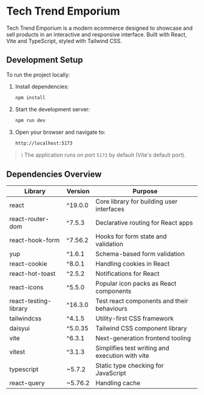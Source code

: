 # Tech Trend Emporium

Tech Trend Emporium is a modern ecommerce designed to showcase and sell products in an interactive and responsive interface. Built with React, Vite and TypeScript, styled with Tailwind CSS.

## Development Setup

To run the project locally:

1. Install dependencies:
   ```bash
   npm install
   ```

2. Start the development server:
   ```bash
   npm run dev
   ```

3. Open your browser and navigate to:
   ```
   http://localhost:5173
   ```

> ℹ️ The application runs on port `5173` by default (Vite's default port).

## Dependencies Overview

| Library                       | Version    | Purpose                                                                |
|------------------------------|------------|------------------------------------------------------------------------|
| react                        | ^19.0.0    | Core library for building user interfaces                             |
| react-router-dom             | ^7.5.3     | Declarative routing for React apps                                    |
| react-hook-form              | ^7.56.2    | Hooks for form state and validation                                    |
| yup                          | ^1.6.1     | Schema-based form validation                                           |
| react-cookie                 | ^8.0.1     | Handling cookies in React                                              |
| react-hot-toast              | ^2.5.2     | Notifications for React                                                |
| react-icons                  | ^5.5.0     | Popular icon packs as React components                                |
| react-testing-library        | ^16.3.0    | Test react components and their behaviours                             |
| tailwindcss                  | ^4.1.5     | Utility-first CSS framework                                            |
| daisyui                      | ^5.0.35    | Tailwind CSS component library                                         |
| vite                         | ^6.3.1     | Next-generation frontend tooling                                       |
| vitest                       | ^3.1.3     | Simplifies test writing and execution with vite                        |
| typescript                   | ~5.7.2     | Static type checking for JavaScript                                    |
| react-query                  | ~5.76.2    | Handling cache                                                         |